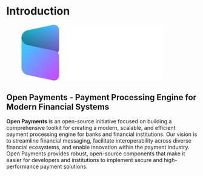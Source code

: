 # Introduction

<figure><img src=".gitbook/assets/logo-white.png" alt="Open Payments - Payment Processing Engine for Modern financial systems" width="375"><figcaption></figcaption></figure>

## Open Payments - Payment Processing Engine for Modern Financial Systems

**Open Payments** is an open-source initiative focused on building a comprehensive toolkit for creating a modern, scalable, and efficient payment processing engine for banks and financial institutions. Our vision is to streamline financial messaging, facilitate interoperability across diverse financial ecosystems, and enable innovation within the payment industry. Open Payments provides robust, open-source components that make it easier for developers and institutions to implement secure and high-performance payment solutions.

